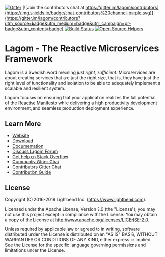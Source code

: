 [![Gitter](https://img.shields.io/badge/chat-on%20gitter-purple.svg)](https://gitter.im/lagom/lagom?utm_source=badge&utm_medium=badge&utm_campaign=pr-badge&utm_content=badge)
[![Join the contributors chat at https://gitter.im/lagom/contributors](https://img.shields.io/badge/chat-contributors%20channel-purple.svg)](https://gitter.im/lagom/contributors?utm_source=badge&utm_medium=badge&utm_campaign=pr-badge&utm_content=badge)
[![Build Status](https://travis-ci.com/lagom/lagom.svg?branch=master)](https://travis-ci.com/lagom/lagom)
[![Open Source Helpers](https://www.codetriage.com/lagom/lagom/badges/users.svg)](https://www.codetriage.com/lagom/lagom)

# Lagom - The Reactive Microservices Framework

Lagom is a Swedish word meaning *just right, sufficient*. Microservices are about creating services that are just the right size, that is, they have just the right level of functionality and isolation to be able to adequately implement a scalable and resilient system.

Lagom focuses on ensuring that your application realizes the full potential of the [Reactive Manifesto](http://reactivemanifesto.org) while delivering a high productivity development environment, and seamless production deployment experience.

## Learn More

* [Website](https://www.lagomframework.com)
* [Download](https://www.lagomframework.com/download.html)
* [Documentation](https://www.lagomframework.com/documentation)
* [Discuss Lagom Forum](https://discuss.lagomframework.com)
* [Get help on Stack Overflow](https://stackoverflow.com/questions/ask?tags=lagom)
* [Community Gitter Chat](https://gitter.im/lagom/lagom)
* [Contributors Gitter Chat](https://gitter.im/lagom/contributors)
* [Contribution Guide](CONTRIBUTING.md)

## License

Copyright (C) 2016-2019 Lightbend Inc. (https://www.lightbend.com).

Licensed under the Apache License, Version 2.0 (the "License"); you may not use this project except in compliance with the License. You may obtain a copy of the License at http://www.apache.org/licenses/LICENSE-2.0.

Unless required by applicable law or agreed to in writing, software distributed under the License is distributed on an "AS IS" BASIS, WITHOUT WARRANTIES OR CONDITIONS OF ANY KIND, either express or implied. See the License for the specific language governing permissions and limitations under the License.

